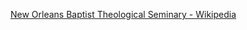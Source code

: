 ﻿[New Orleans Baptist Theological Seminary - Wikipedia](https://en.wikipedia.org/wiki/New_Orleans_Baptist_Theological_Seminary)